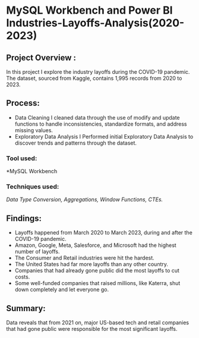 # MySQL Workbench and Power BI Industries-Layoffs-Analysis(2020-2023)

## Project Overview :
In this project I explore the industry layoffs during the COVID-19 pandemic. The dataset, sourced from Kaggle, contains 1,995 records from 2020 to 2023.

## Process:

- Data Cleaning 
  I cleaned data through the use of modify and update functions to handle inconsistencies, standardize formats, and address missing values.
- Exploratory Data Analysis
  I Performed initial Exploratory Data Analysis to discover trends and patterns through the dataset.

### Tool used: 
*MySQL Workbench

### Techniques used: 
*Data Type Conversion, Aggregations, Window Functions, CTEs.*  

## Findings:
- Layoffs happened from March 2020 to March 2023, during and after the COVID-19 pandemic.
- Amazon, Google, Meta, Salesforce, and Microsoft had the highest number of layoffs.
- The Consumer and Retail industries were hit the hardest.
- The United States had far more layoffs than any other country.
- Companies that had already gone public did the most layoffs to cut costs.
- Some well-funded companies that raised millions, like Katerra, shut down completely and let everyone go.

## Summary:  
Data reveals that from 2021 on, major US-based tech and retail companies that had gone public were responsible for the most significant layoffs.


